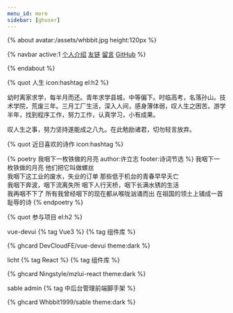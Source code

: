 ```yaml
---
menu_id: more
sidebar: [ghuser]
---
```


{% about avatar:/assets/whbbit.jpg height:120px %}

{% navbar active:1 [个人介绍](/about/) [友链](/friends/) [留言](#comments) [GitHub](https://github.com/xaoxuu/) %}

{% endabout %}

{% quot 人生 icon:hashtag el:h2 %}

幼时离家求学，每半月而还。青年求学县城，中等偏下。时临高考，名落孙山。技术学院，荒废三年。三月工厂生活，深入人间，感身薄体弱，叹人生之困苦。游学半年，找到程序工作，努力工作，认真学习，小有成果。

叹人生之事，努力坚持遂能成之八九。在此勉励诸君，切勿轻言放弃。

{% quot 近日喜欢的诗作 icon:hashtag %}

{% poetry 我咽下一枚铁做的月亮 author:许立志 footer:诗词节选 %}
我咽下一枚铁做的月亮
他们把它叫做螺丝
<br />
我咽下这工业的废水，失业的订单
那些低于机台的青春早早夭亡
<br />
我咽下奔波，咽下流离失所
咽下人行天桥，咽下长满水锈的生活
<br />
我再咽不下了
所有我曾经咽下的现在都从喉咙汹涌而出
在祖国的领土上铺成一首
耻辱的诗
{% endpoetry %}

<!-- > 曾经短暂在钢厂工作过的我感触颇深 -->

{% quot 参与项目  el:h2 %}

vue-devui {% tag Vue3 %} {% tag 组件库 %}

{% ghcard DevCloudFE/vue-devui theme:dark %}

licht {% tag React %} {% tag 组件库 %}

{% ghcard Ningstyle/mzlui-react theme:dark %}

sable admin {% tag 中后台管理前端脚手架 %}

{% ghcard Whbbit1999/sable theme:dark %}
